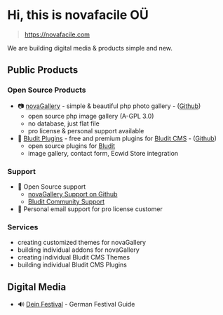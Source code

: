 # Hi, this is novafacile OÜ
> https://novafacile.com

We are building digital media & products simple and new.

## Public Products
### Open Source Products
* 📷 [novaGallery](https://novagallery.org/) - simple & beautiful php photo gallery - ([Github](https://github.com/novafacile/novagallery))
  * open source php image gallery (A-GPL 3.0)
  * no database, just flat file
  * pro license & personal support available
* 🐶 [Bludit Plugins](https://bludit-plugins.com/) - free and premium plugins for [Bludit CMS](https://www.bludit.com/) - ([Github](https://github.com/novafacile/bludit-plugins))
  * open source plugins for [Bludit](https://www.bludit.com/)
  * image gallery, contact form, Ecwid Store integration
  
### Support
* 🙋‍ Open Source support
  * [novaGallery Support on Github](https://github.com/novafacile/novagallery/issues)
  * [Bludit Community Support](https://forum.bludit.org)
* 📧 Personal email support for pro license customer

### Services
* creating customized themes for novaGallery
* building individual addons for novaGallery
* creating individual Bludit CMS Themes
* building individual Bludit CMS Plugins

## Digital Media
* 🔊 [Dein Festival](https://www.dein-festival.de) - German Festival Guide

<!--
## contact
todo: add contact form
-->
